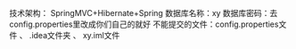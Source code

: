 技术架构： SpringMVC+Hibernate+Spring
数据库名称：xy
数据库密码：去config.properties里改成你们自己的就好
不能提交的文件：config.properties文件 、 .idea文件夹 、 xy.iml文件
